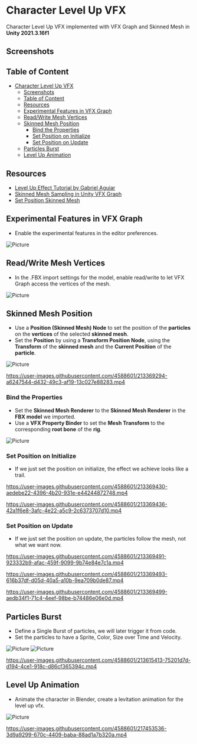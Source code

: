 # Character Level Up VFX

Character Level Up VFX implemented with VFX Graph and Skinned Mesh in **Unity 2021.3.16f1**

## Screenshots

## Table of Content

- [Character Level Up VFX](#character-level-up-vfx)
  - [Screenshots](#screenshots)
  - [Table of Content](#table-of-content)
  - [Resources](#resources)
  - [Experimental Features in VFX Graph](#experimental-features-in-vfx-graph)
  - [Read/Write Mesh Vertices](#readwrite-mesh-vertices)
  - [Skinned Mesh Position](#skinned-mesh-position)
    - [Bind the Properties](#bind-the-properties)
    - [Set Position on Initialize](#set-position-on-initialize)
    - [Set Position on Update](#set-position-on-update)
  - [Particles Burst](#particles-burst)
  - [Level Up Animation](#level-up-animation)

## Resources

- [Level Up Effect Tutorial by Gabriel Aguiar](https://www.youtube.com/watch?v=tnUPngBEnQ8)
- [Skinned Mesh Sampling in Unity VFX Graph](https://www.youtube.com/watch?v=bIMyCKr0bFs)
- [Set Position Skinned Mesh](<https://docs.unity3d.com/Packages/com.unity.visualeffectgraph@12.0/manual/Block-SetPosition(Mesh).html>)

## Experimental Features in VFX Graph

- Enable the experimental features in the editor preferences.

![Picture](./docs/1.jpg)

## Read/Write Mesh Vertices

- In the .FBX import settings for the model, enable read/write to let VFX Graph access the vertices of the mesh.

![Picture](./docs/2.jpg)

## Skinned Mesh Position

- Use a **Position (Skinned Mesh) Node** to set the position of the **particles** on the **vertices** of the selected **skinned mesh**.
- Set the **Position** by using a **Transform Position Node**, using the **Transform** of the **skinned mesh** and the **Current Position** of the **particle**.

![Picture](./docs/3.jpg)

<!-- 1.mp4 -->
https://user-images.githubusercontent.com/4588601/213369294-a6247544-d432-49c3-af19-13c027e88283.mp4

### Bind the Properties

- Set the **Skinned Mesh Renderer** to the **Skinned Mesh Renderer** in the **FBX model** we imported.
- Use a **VFX Property Binder** to set the **Mesh Transform** to the corresponding **root bone** of the **rig**.

![Picture](./docs/4.jpg)

### Set Position on Initialize

- If we just set the position on initialize, the effect we achieve looks like a trail.

<!-- 2.mp4 -->
https://user-images.githubusercontent.com/4588601/213369430-aedebe22-4396-4b20-931e-e44244872748.mp4

<!-- 3.mp4 -->
https://user-images.githubusercontent.com/4588601/213369436-42a1f6e8-3afc-4e22-a5c9-2c6373707d10.mp4

### Set Position on Update

- If we just set the position on update, the particles follow the mesh, not what we want now.

<!-- 4.mp4 -->
https://user-images.githubusercontent.com/4588601/213369491-923332b9-afac-459f-9099-9b74e84e7c1a.mp4

<!-- 5.mp4 -->
https://user-images.githubusercontent.com/4588601/213369493-616b37df-d05d-40a5-a10b-9ea709b0de87.mp4

<!-- 6.mp4 -->
https://user-images.githubusercontent.com/4588601/213369499-aedb34f1-71c4-4eef-98be-b74486e06e0d.mp4

## Particles Burst

- Define a Single Burst of particles, we will later trigger it from code.
- Set the particles to have a Sprite, Color, Size over Time and Velocity.

![Picture](./docs/5.jpg)
![Picture](./docs/6.jpg)

<!-- 7.mp4 -->
https://user-images.githubusercontent.com/4588601/213615413-75201d7d-d194-4ce1-918c-d86cf365394c.mp4
## Level Up Animation

- Animate the character in Blender, create a levitation animation for the level up vfx.

![Picture](./docs/7.jpg)

<!-- 8.mp4 -->
https://user-images.githubusercontent.com/4588601/217453536-3d9a9299-670c-4409-baba-88ad1a7b320a.mp4



